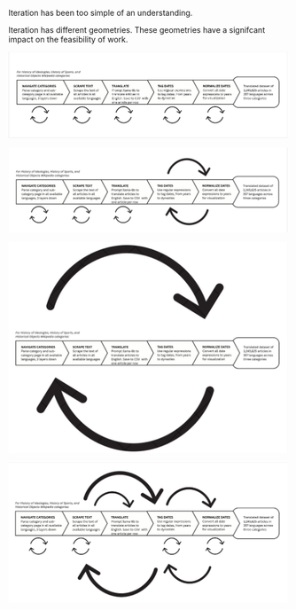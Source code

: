 Iteration has been too simple of an understanding. 

Iteration has different geometries. These geometries have a signifcant impact on the feasibility of work. 

![Small Loops](https://github.com/EmoryHPC/practical-data-science/blob/main/iteration/images/small_loops.jpg)

![Larger Loop](https://github.com/EmoryHPC/practical-data-science/blob/main/iteration/images/larger_loop.jpg)

![Largest Loop](https://github.com/EmoryHPC/practical-data-science/blob/main/iteration/images/largest_loop.jpg)

![Too Hard Loops](https://github.com/EmoryHPC/practical-data-science/blob/main/iteration/images/too_hard_loops.jpg)
